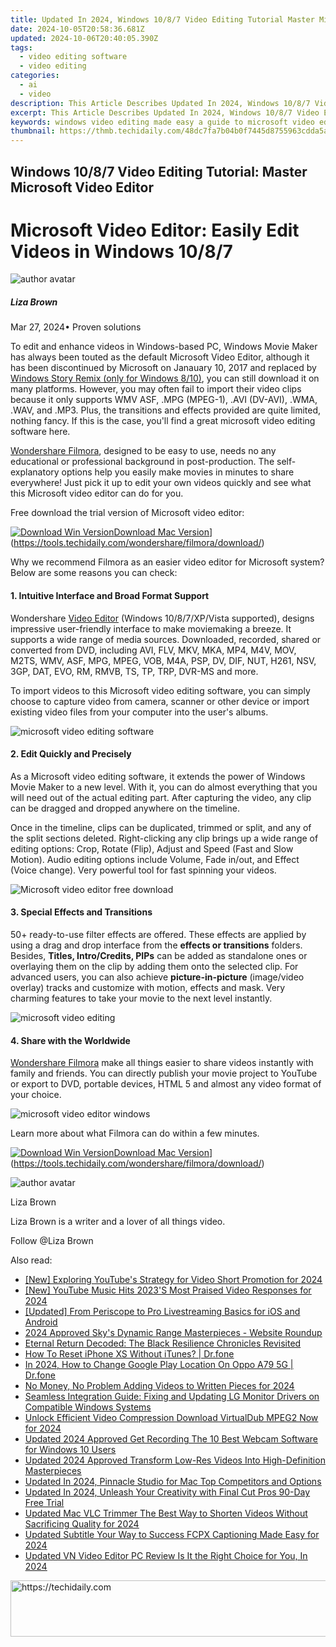 ```yaml
---
title: Updated In 2024, Windows 10/8/7 Video Editing Tutorial Master Microsoft Video Editor
date: 2024-10-05T20:58:36.681Z
updated: 2024-10-06T20:40:05.390Z
tags: 
  - video editing software
  - video editing
categories: 
  - ai
  - video
description: This Article Describes Updated In 2024, Windows 10/8/7 Video Editing Tutorial Master Microsoft Video Editor
excerpt: This Article Describes Updated In 2024, Windows 10/8/7 Video Editing Tutorial Master Microsoft Video Editor
keywords: windows video editing made easy a guide to microsoft video editor,get started with microsoft video editor easy video editing for windows users,video editing made simple microsoft video editor for windows 10 8 and 7 users,windows 1087 video editing tutorial master microsoft video editor,microsoft video editor the ultimate guide to editing videos on windows,simple video editing for windows get started with microsoft video editor,microsoft video editor easily edit videos in windows 1087
thumbnail: https://thmb.techidaily.com/48dc7fa7b04b0f7445d8755963cdda5ac93794a2c8dd3de60bc0fcf279454931.jpg
---
```


## Windows 10/8/7 Video Editing Tutorial: Master Microsoft Video Editor

# Microsoft Video Editor: Easily Edit Videos in Windows 10/8/7

![author avatar](https://lh5.googleusercontent.com/-AIMmjowaFs4/AAAAAAAAAAI/AAAAAAAAABc/Y5UmwDaI7HU/s250-c-k/photo.jpg)

##### Liza Brown

 Mar 27, 2024• Proven solutions

To edit and enhance videos in Windows-based PC, Windows Movie Maker has always been touted as the default Microsoft Video Editor, although it has been discontinued by Microsoft on Janauary 10, 2017 and replaced by [Windows Story Remix (only for Windows 8/10)](https://www.howtogeek.com/355524/how-to-use-windows-10s-hidden-video-editor/), you can still download it on many platforms. However, you may often fail to import their video clips because it only supports WMV ASF, .MPG (MPEG-1), .AVI (DV-AVI), .WMA, .WAV, and .MP3\. Plus, the transitions and effects provided are quite limited, nothing fancy. If this is the case, you'll find a great microsoft video editing software here.

[Wondershare Filmora](https://tools.techidaily.com/wondershare/filmora/download/), designed to be easy to use, needs no any educational or professional background in post-production. The self-explanatory options help you easily make movies in minutes to share everywhere! Just pick it up to edit your own videos quickly and see what this Microsoft video editor can do for you.

Free download the trial version of Microsoft video editor:

[![Download Win Version](https://images.wondershare.com/filmora/guide/download-btn-win.jpg)](https://tools.techidaily.com/wondershare/filmora/download/)[Download Mac Version](https://images.wondershare.com/filmora/guide/download-btn-mac.jpg)](https://tools.techidaily.com/wondershare/filmora/download/)

Why we recommend Filmora as an easier video editor for Microsoft system? Below are some reasons you can check:

#### 1. Intuitive Interface and Broad Format Support

Wondershare [Video Editor](https://tools.techidaily.com/wondershare/filmora/download/) (Windows 10/8/7/XP/Vista supported), designs impressive user-friendly interface to make moviemaking a breeze. It supports a wide range of media sources. Downloaded, recorded, shared or converted from DVD, including AVI, FLV, MKV, MKA, MP4, M4V, MOV, M2TS, WMV, ASF, MPG, MPEG, VOB, M4A, PSP, DV, DIF, NUT, H261, NSV, 3GP, DAT, EVO, RM, RMVB, TS, TP, TRP, DVR-MS and more.

To import videos to this Microsoft video editing software, you can simply choose to capture video from camera, scanner or other device or import existing video files from your computer into the user's albums.

![microsoft video editing software](https://images.wondershare.com/filmora/article-images/import-video-9.jpg)

#### 2. Edit Quickly and Precisely

As a Microsoft video editing software, it extends the power of Windows Movie Maker to a new level. With it, you can do almost everything that you will need out of the actual editing part. After capturing the video, any clip can be dragged and dropped anywhere on the timeline.

Once in the timeline, clips can be duplicated, trimmed or split, and any of the split sections deleted. Right-clicking any clip brings up a wide range of editing options: Crop, Rotate (Flip), Adjust and Speed (Fast and Slow Motion). Audio editing options include Volume, Fade in/out, and Effect (Voice change). Very powerful tool for fast spinning your videos.

![Microsoft video editor free download](https://images.wondershare.com/filmora/article-images/crop-video-9.jpg)

#### 3. Special Effects and Transitions

50+ ready-to-use filter effects are offered. These effects are applied by using a drag and drop interface from the **effects or transitions** folders. Besides, **Titles, Intro/Credits, PIPs** can be added as standalone ones or overlaying them on the clip by adding them onto the selected clip. For advanced users, you can also achieve **picture-in-picture** (image/video overlay) tracks and customize with motion, effects and mask. Very charming features to take your movie to the next level instantly.

![microsoft video editing](https://images.wondershare.com/filmora/guide/filters-9-win.jpg)

#### 4. Share with the Worldwide

[Wondershare Filmora](https://tools.techidaily.com/wondershare/filmora/download/) make all things easier to share videos instantly with family and friends. You can directly publish your movie project to YouTube or export to DVD, portable devices, HTML 5 and almost any video format of your choice.

![microsoft video editor windows](https://images.wondershare.com/filmora/guide/export-9-win.jpg)

Learn more about what Filmora can do within a few minutes.

[![Download Win Version](https://images.wondershare.com/filmora/guide/download-btn-win.jpg)](https://tools.techidaily.com/wondershare/filmora/download/)[Download Mac Version](https://images.wondershare.com/filmora/guide/download-btn-mac.jpg)](https://tools.techidaily.com/wondershare/filmora/download/)

![author avatar](https://lh5.googleusercontent.com/-AIMmjowaFs4/AAAAAAAAAAI/AAAAAAAAABc/Y5UmwDaI7HU/s250-c-k/photo.jpg)

Liza Brown

Liza Brown is a writer and a lover of all things video.

Follow @Liza Brown

<ins class="adsbygoogle"
      style="display:block"
      data-ad-client="ca-pub-7571918770474297"
      data-ad-slot="8358498916"
      data-ad-format="auto"
      data-full-width-responsive="true"></ins>

<span class="atpl-alsoreadstyle">Also read:</span>
<div><ul>
<li><a href="https://youtube-sure.techidaily.com/xploring-youtubes-strategy-for-video-short-promotion-for-2024/"><u>[New] Exploring YouTube's Strategy for Video Short Promotion for 2024</u></a></li>
<li><a href="https://youtube-docs.techidaily.com/outube-music-hits-2023s-most-praised-video-responses-for-2024/"><u>[New] YouTube Music Hits 2023'S Most Praised Video Responses for 2024</u></a></li>
<li><a href="https://facebook-video-content.techidaily.com/updated-from-periscope-to-pro-livestreaming-basics-for-ios-and-android/"><u>[Updated] From Periscope to Pro Livestreaming Basics for iOS and Android</u></a></li>
<li><a href="https://fox-access.techidaily.com/2024-approved-skys-dynamic-range-masterpieces-website-roundup/"><u>2024 Approved Sky's Dynamic Range Masterpieces - Website Roundup</u></a></li>
<li><a href="https://win-solutions.techidaily.com/eternal-return-decoded-the-black-resilience-chronicles-revisited/"><u>Eternal Return Decoded: The Black Resilience Chronicles Revisited</u></a></li>
<li><a href="https://blog-min.techidaily.com/how-to-reset-iphone-xs-without-itunes-drfone-by-drfone-ios-system-repair-ios-system-repair/"><u>How To Reset iPhone XS Without iTunes? | Dr.fone</u></a></li>
<li><a href="https://review-topics.techidaily.com/in-2024-how-to-change-google-play-location-on-oppo-a79-5g-drfone-by-drfone-virtual-android/"><u>In 2024, How to Change Google Play Location On Oppo A79 5G | Dr.fone</u></a></li>
<li><a href="https://youtube-lab.techidaily.com/ney-no-problem-adding-videos-to-written-pieces-for-2024/"><u>No Money, No Problem Adding Videos to Written Pieces for 2024</u></a></li>
<li><a href="https://hardware-updates.techidaily.com/seamless-integration-guide-fixing-and-updating-lg-monitor-drivers-on-compatible-windows-systems/"><u>Seamless Integration Guide: Fixing and Updating LG Monitor Drivers on Compatible Windows Systems</u></a></li>
<li><a href="https://ai-video-apps.techidaily.com/unlock-efficient-video-compression-download-virtualdub-mpeg2-now-for-2024/"><u>Unlock Efficient Video Compression Download VirtualDub MPEG2 Now for 2024</u></a></li>
<li><a href="https://ai-video-apps.techidaily.com/updated-2024-approved-get-recording-the-10-best-webcam-software-for-windows-10-users/"><u>Updated 2024 Approved Get Recording The 10 Best Webcam Software for Windows 10 Users</u></a></li>
<li><a href="https://ai-video-apps.techidaily.com/updated-2024-approved-transform-low-res-videos-into-high-definition-masterpieces/"><u>Updated 2024 Approved Transform Low-Res Videos Into High-Definition Masterpieces</u></a></li>
<li><a href="https://ai-video-apps.techidaily.com/updated-in-2024-pinnacle-studio-for-mac-top-competitors-and-options/"><u>Updated In 2024, Pinnacle Studio for Mac Top Competitors and Options</u></a></li>
<li><a href="https://ai-video-apps.techidaily.com/updated-in-2024-unleash-your-creativity-with-final-cut-pros-90-day-free-trial/"><u>Updated In 2024, Unleash Your Creativity with Final Cut Pros 90-Day Free Trial</u></a></li>
<li><a href="https://ai-video-apps.techidaily.com/updated-mac-vlc-trimmer-the-best-way-to-shorten-videos-without-sacrificing-quality-for-2024/"><u>Updated Mac VLC Trimmer The Best Way to Shorten Videos Without Sacrificing Quality for 2024</u></a></li>
<li><a href="https://ai-video-apps.techidaily.com/updated-subtitle-your-way-to-success-fcpx-captioning-made-easy-for-2024/"><u>Updated Subtitle Your Way to Success FCPX Captioning Made Easy for 2024</u></a></li>
<li><a href="https://ai-video-apps.techidaily.com/updated-vn-video-editor-pc-review-is-it-the-right-choice-for-you-in-2024/"><u>Updated VN Video Editor PC Review Is It the Right Choice for You, In 2024</u></a></li>
</ul></div>

<!-- affiliate ads begin -->
<a href="https://25home.pxf.io/c/5597632/2148649/16836" target="_top" id="2148649">
  <img src="//a.impactradius-go.com/display-ad/16836-2148649" border="0" alt="https://techidaily.com" width="720" height="90"/>
</a>
<img height="0" width="0" src="https://25home.pxf.io/i/5597632/2148649/16836" style="position:absolute;visibility:hidden;" border="0" />
<!-- affiliate ads end -->

